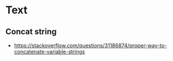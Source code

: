 # Text

## Concat string
* https://stackoverflow.com/questions/31186874/proper-way-to-concatenate-variable-strings
